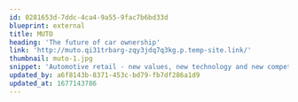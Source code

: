 ```yaml
---
id: 0281653d-7ddc-4ca4-9a55-9fac7b6bd33d
blueprint: external
title: MUTO
heading: 'The future of car ownership'
link: 'http://muto.qi31trbarg-zqy3jdq7q3kg.p.temp-site.link/'
thumbnail: muto-1.jpg
snippet: 'Automotive retail - new values, new technology and new competition demands a new approach'
updated_by: a6f8143b-8371-453c-bd79-fb7df286a1d9
updated_at: 1677143786
---
```


